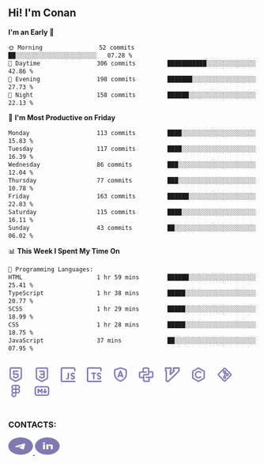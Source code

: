 ## Hi! I'm Conan

<!--START_SECTION:waka-->
**I'm an Early 🐤** 

```text
🌞 Morning                52 commits          ██░░░░░░░░░░░░░░░░░░░░░░░   07.28 % 
🌆 Daytime                306 commits         ███████████░░░░░░░░░░░░░░   42.86 % 
🌃 Evening                198 commits         ███████░░░░░░░░░░░░░░░░░░   27.73 % 
🌙 Night                  158 commits         ██████░░░░░░░░░░░░░░░░░░░   22.13 % 
```
📅 **I'm Most Productive on Friday** 

```text
Monday                   113 commits         ████░░░░░░░░░░░░░░░░░░░░░   15.83 % 
Tuesday                  117 commits         ████░░░░░░░░░░░░░░░░░░░░░   16.39 % 
Wednesday                86 commits          ███░░░░░░░░░░░░░░░░░░░░░░   12.04 % 
Thursday                 77 commits          ███░░░░░░░░░░░░░░░░░░░░░░   10.78 % 
Friday                   163 commits         ██████░░░░░░░░░░░░░░░░░░░   22.83 % 
Saturday                 115 commits         ████░░░░░░░░░░░░░░░░░░░░░   16.11 % 
Sunday                   43 commits          ██░░░░░░░░░░░░░░░░░░░░░░░   06.02 % 
```


📊 **This Week I Spent My Time On** 

```text
💬 Programming Languages: 
HTML                     1 hr 59 mins        ██████░░░░░░░░░░░░░░░░░░░   25.41 % 
TypeScript               1 hr 38 mins        █████░░░░░░░░░░░░░░░░░░░░   20.77 % 
SCSS                     1 hr 29 mins        █████░░░░░░░░░░░░░░░░░░░░   18.99 % 
CSS                      1 hr 28 mins        █████░░░░░░░░░░░░░░░░░░░░   18.75 % 
JavaScript               37 mins             ██░░░░░░░░░░░░░░░░░░░░░░░   07.95 % 
```


<!--END_SECTION:waka-->


<br>

<div align="left">
  <img src="icons/skills/html.svg" height="30" alt="html5"/>
  <img width="15"/>
  <img src="icons/skills/css.svg" height="30" alt="css"/>
    <img width="15"/>
  <img src="icons/skills/javascript.svg" height="30" alt="javascript"/>
  <img width="15"/>
  <img src="icons/skills/typescript.svg" height="30" alt="typescript"/>
  <img width="15"/>
  <img src="icons/skills/angular.svg" height="30" alt="angular"/>
  <img width="15"/>
  <img src="icons/skills/python.svg" height="30" alt="python"/>
  <img width="15"/>
  <img src="icons/skills/vim.svg" height="30" alt="vim"  />
  <img width="15"/>
  <img src="icons/skills/c.svg" height="30" alt="c"/>
  <img width="15"/>
  <img src="icons/skills/git.svg" height="30" alt="git"/>
  <img width="15"/>
  <img src="icons/skills/figma.svg" height="30" alt="figma"/>
  <img width="15"/>
  <img src="icons/skills/markdown.svg" height="30" alt="markdown"/>
</div>

<br>


### CONTACTS:

<div align="left">
  <a href="https://t.me/gkkconan">
    <img src="icons/contacts/telegram.svg" width="50" height="35" alt="telegram"/>
  </a>
  <a href="https://www.linkedin.com/in/gkkconan">
    <img src="icons/contacts/linkedin.svg" width="50" height="35" alt="linkedin"/>
  </a>
</div>
